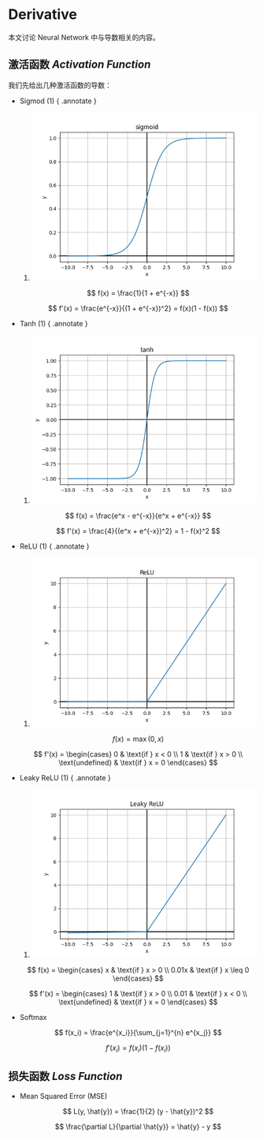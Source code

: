 # Derivative

本文讨论 Neural Network 中与导数相关的内容。

## 激活函数 _Activation Function_

我们先给出几种激活函数的导数：

-   Sigmod (1)
    { .annotate }

    1.  ![](./imgs/sigmoid.png)

    $$
    f(x) = \frac{1}{1 + e^{-x}}
    $$

    $$
    f'(x) = \frac{e^{-x}}{(1 + e^{-x})^2} = f(x)(1 - f(x))
    $$

-   Tanh (1)
    { .annotate }

    1.  ![](./imgs/tanh.png)

    $$
    f(x) = \frac{e^x - e^{-x}}{e^x + e^{-x}}
    $$

    $$
    f'(x) = \frac{4}{(e^x + e^{-x})^2} = 1 - f(x)^2
    $$

-   ReLU (1)
    { .annotate }

    1.  ![](./imgs/relu.png)

    $$
    f(x) = \max(0, x)
    $$

    $$
    f'(x) = \begin{cases}
    0 & \text{if } x < 0 \\
    1 & \text{if } x > 0 \\
    \text{undefined} & \text{if } x = 0
    \end{cases}
    $$

-   Leaky ReLU (1)
    { .annotate }

    1.  ![](./imgs/leaky_relu.png)

    $$
    f(x) = \begin{cases}
    x & \text{if } x > 0 \\
    0.01x & \text{if } x \leq 0
    \end{cases}
    $$

    $$
    f'(x) = \begin{cases}
    1 & \text{if } x > 0 \\
    0.01 & \text{if } x < 0 \\
    \text{undefined} & \text{if } x = 0
    \end{cases}
    $$

-   Softmax

    $$
    f(x_i) = \frac{e^{x_i}}{\sum_{j=1}^{n} e^{x_j}}
    $$

    $$
    f'(x_i) = f(x_i)(1 - f(x_i))
    $$

## 损失函数 _Loss Function_

-   Mean Squared Error (MSE)

    $$
    L(y, \hat{y}) = \frac{1}{2} (y - \hat{y})^2
    $$

    $$
    \frac{\partial L}{\partial \hat{y}} = \hat{y} - y
    $$
